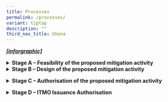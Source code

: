 ```yaml
---
title: Processes
permalink: /processes/
variant: tiptap
description: ""
third_nav_title: Ghana
---
```

<p><strong><em><u>[inforgraphic]</u></em></strong>
</p>
<div data-type="detailGroup" class="isomer-accordion-group isomer-accordion isomer-accordion-white">
<details class="isomer-details">
<summary><strong>Stage A – Feasibility of the proposed mitigation activity</strong>
</summary>
<div data-type="detailsContent" class="isomer-details-content">
<p></p>
<p>The project applicant submits the completed <u>Mitigation Activity Note of Intent</u> to
the Joint Committee.</p>
<p></p>
<p>If the Mitigation Activity Note of Intent is accepted by both countries,
the Joint Committee will issue the <u>1st Letter of Support</u> and <u>Letter of Intent</u> from
Singapore and Ghana respectively. These letters may specify the conditions
that the project applicant should meet in designing the proposed mitigation
activity.</p>
<p></p>
<p>If the Mitigation Activity Note of Intent is not accepted, the project
applicant will be informed, along with any reasons for the non-acceptance
(if relevant).</p>
<p></p>
<table style="minWidth: 50px">
<colgroup>
<col>
<col>
</colgroup>
<tbody>
<tr>
<td rowspan="1" colspan="1">
<p><strong>Required Forms</strong>
</p>
</td>
<td rowspan="1" colspan="1">
<p><strong>Required Documents</strong>
</p>
</td>
</tr>
<tr>
<td rowspan="1" colspan="1">
<ul data-tight="true" class="tight">
<li>
<p>Ghana-Singapore Mitigation Activity Note of Intent</p>
</li>
</ul>
</td>
<td rowspan="1" colspan="1">
<ul data-tight="true" class="tight">
<li>
<p>Undertaking to Comply with Singapore's Conditions for Participation in
the Implementation Agreement</p>
</li>
<li>
<p>Certification of Business Incorporate / Registration</p>
</li>
<li>
<p>Notice of Assessment for Corporate Tax</p>
</li>
</ul>
</td>
</tr>
</tbody>
</table>
<p></p>
<p>Singapore and Ghana may request for the submission of other relevant documents
not listed above to aid their assessment.</p>
<p></p>
<p>The LOS will have an assurance period of 1 year.&nbsp; After the assurance
period, Singapore reserves the right to withdraw the LOS if there are changes
to Singapore’s environmental integrity (EI) EI requirements that affect
the project. Changes in EI requirements will be published in Ghana’s Eligibility
List section in this website.</p>
</div>
</details>
</div>
<div data-type="detailGroup" class="isomer-accordion-group isomer-accordion isomer-accordion-white">
<details class="isomer-details">
<summary><strong>Stage B – Design of the proposed mitigation activity</strong>
</summary>
<div data-type="detailsContent" class="isomer-details-content">
<p></p>
<p>The project applicant submits the completed <u>Mitigation Action Assessment Protocol</u> to
Joint Committee for assessment by Singapore and Ghana, which will be based
on the conditions and requirements in the Implementation Agreement, Letter
of Support (LOS) and Letter of Intent (LOI).</p>
<p></p>
<p>After assessment, the Joint Committee will inform the project applicant
of the PDD submission outcome.</p>
<p></p>
<p>If the PDD Submission is accepted, Ghana will issue a <u>Letter of Recommendation</u> and
Singapore will issue a <u>2nd Letter of Support</u>, which will be forwarded
to the project applicant. The PDD submission is accepted when:</p>
<p></p>
<ul data-tight="true" class="tight">
<li>
<p>There is no change in EI requirement that may affect the project; or</p>
</li>
<li>
<p>There is a change in EI requirement after the issuance of the Letter of
Support, but the project applicant submits the PDD within the 1-year assurance
period</p>
</li>
</ul>
<p></p>
<p>If the PDD Submission is rejected because the project design is not feasible
or acceptable, the project applicant will be advised on how to revise their
project design (if relevant).</p>
<p></p>
<table style="minWidth: 50px">
<colgroup>
<col>
<col>
</colgroup>
<tbody>
<tr>
<td rowspan="1" colspan="1">
<p><strong>Required Forms</strong>
</p>
</td>
<td rowspan="1" colspan="1">
<p><strong>Required Documents</strong>
</p>
</td>
</tr>
<tr>
<td rowspan="1" colspan="1">
<ul data-tight="true" class="tight">
<li>
<p>Ghana-Singapore Mitigation Action Assessment Protocol</p>
</li>
</ul>
</td>
<td rowspan="1" colspan="1">
<ul data-tight="true" class="tight">
<li>
<p>Project Design Document</p>
</li>
</ul>
</td>
</tr>
</tbody>
</table>
<p>Singapore and Ghana may request for the submission of other relevant documents
not listed above to aid their assessment.</p>
</div>
</details>
</div>
<p></p>
<div data-type="detailGroup" class="isomer-accordion-group isomer-accordion isomer-accordion-white">
<details class="isomer-details">
<summary><strong>Stage C – Authorisation of the proposed mitigation activity</strong>
</summary>
<div data-type="detailsContent" class="isomer-details-content">
<p>The project applicant submits a completed <u>Authorisation Application Form</u> and
the validation report of the proposed mitigation activity to the Joint
Committee. Please note that the submission should be made within the validity
period of the LOS. After the validity period, NEA reserves the right to
withdraw the LOS if there are changes to Singapore’s environmental integrity
(EI) requirements that affect the project.</p>
<p></p>
<p>The Joint Committee will assess the proposed activity and inform the project
applicant of the outcome.</p>
<p></p>
<p>If the proposed mitigation activity is authorised, the Joint Committee
will:</p>
<ul data-tight="true" class="tight">
<li>
<p>Forward the <u>Letters of Authorisation</u> issued by Singapore and Ghana
respectively; and</p>
</li>
<li>
<p>Enter the mitigation activity into the register.</p>
</li>
</ul>
<p>The Joint Committee will then issue a <u>Joint Statement of Authorisation</u> to
the project applicant, and publish the Joint Statement of Authorisation.</p>
<p>After a Joint Statement of Authorisation has been issued, the project
“applicant” becomes a project “participant”. Project participants may then <strong>register</strong> their
mitigation activity with the approved International Offset Programme stated
in the letters of authorisation and <strong>inform </strong>the Joint Committee
of their registration. They may then begin to implement their project.</p>
<p></p>
<p>If the proposed activity is not authorised, the project applicant will
be advised by the Joint Committee on how to revise their project authorisation
application (if relevant).</p>
<p></p>
<table style="minWidth: 50px">
<colgroup>
<col>
<col>
</colgroup>
<tbody>
<tr>
<td rowspan="1" colspan="1">
<p><strong>Required Forms</strong>
</p>
</td>
<td rowspan="1" colspan="1">
<p><strong>Required Documents</strong>
</p>
</td>
</tr>
<tr>
<td rowspan="1" colspan="1">
<ul data-tight="true" class="tight">
<li>
<p>Ghana-Singapore Authorisation Application Form</p>
</li>
</ul>
</td>
<td rowspan="1" colspan="1">
<ul data-tight="true" class="tight">
<li>
<p>Validation Report approved by the Carbon Crediting Programme</p>
</li>
</ul>
</td>
</tr>
</tbody>
</table>
<p>Singapore and Ghana may request for the submission of other relevant documents
not listed above to aid their assessment.</p>
</div>
</details>
</div>
<p></p>
<div data-type="detailGroup" class="isomer-accordion-group isomer-accordion isomer-accordion-white">
<details class="isomer-details">
<summary><strong>Stage D – ITMO Issuance Authorisation</strong>
</summary>
<div data-type="detailsContent" class="isomer-details-content">
<p>The Project Participant submits the completed <u>ITMO Issuance Application form</u> to
Singapore and Ghana’s Joint Committee.</p>
<p></p>
<p>The Joint Committee sends the application to Singapore and Ghana separately
to determine if the ITMO issuance meets their national requirements. The
Joint Committee will inform the project participant of the outcome after
assessment.</p>
<p></p>
<p>If the ITMOs are authorised for issuance, Ghana will issue a <u>Letter of Positive Examination</u> and
list the ITMOs in its national registry. Corresponding adjustments will
also be made, in accordance with Article 6 of the Paris Agreement.</p>
<p></p>
<p>If the ITMOs are not authorised for issuance, the applicant will be advised
on how to revise their ITMO issuance application (if relevant).</p>
<p></p>
<table style="minWidth: 50px">
<colgroup>
<col>
<col>
</colgroup>
<tbody>
<tr>
<td rowspan="1" colspan="1">
<p>Required forms</p>
</td>
<td rowspan="1" colspan="1">
<p>Required documents</p>
</td>
</tr>
<tr>
<td rowspan="1" colspan="1">
<ul data-tight="true" class="tight">
<li>
<p>Ghana-Singapore ITMO Issuance Application Form</p>
</li>
</ul>
</td>
<td rowspan="1" colspan="1">
<ul data-tight="true" class="tight">
<li>
<p>Proof of Issuance from Carbon Crediting Programme with Accompanying Verification
Report</p>
</li>
<li>
<p>Proof of Transfer in compliance with Ghana's Permit Conditions</p>
</li>
<li>
<p>Other supporting documents as required in the form</p>
</li>
</ul>
</td>
</tr>
</tbody>
</table>
<p></p>
<p>Singapore and Ghana may request for the submission of other relevant documents
not listed above to aid their assessment.</p>
</div>
</details>
</div>
<p></p>